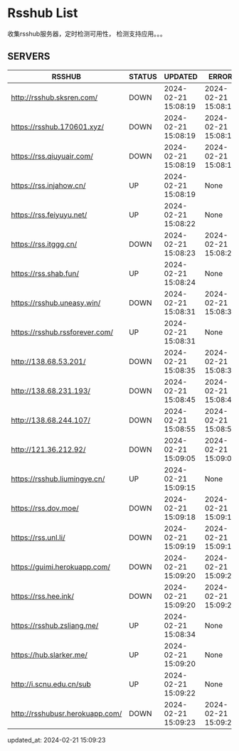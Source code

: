 # Rsshub List

收集rsshub服务器，定时检测可用性， 检测支持应用。。。


## SERVERS

|  RSSHUB   | STATUS  | UPDATED  | ERROR  | TWITTER |  
|  ----  | ----  | ----  | ----  | ---- |  
| http://rsshub.sksren.com/ | DOWN | 2024-02-21 15:08:19 | 2024-02-21 15:08:19 |  
| https://rsshub.170601.xyz/ | DOWN | 2024-02-21 15:08:19 | 2024-02-21 15:08:19 |  
| https://rss.qiuyuair.com/ | DOWN | 2024-02-21 15:08:19 | 2024-02-21 15:08:19 |  
| https://rss.injahow.cn/ | UP | 2024-02-21 15:08:19 | None ||  
| https://rss.feiyuyu.net/ | UP | 2024-02-21 15:08:22 | None ||  
| https://rss.itggg.cn/ | DOWN | 2024-02-21 15:08:23 | 2024-02-21 15:08:23 |  
| https://rss.shab.fun/ | UP | 2024-02-21 15:08:24 | None ||  
| https://rsshub.uneasy.win/ | DOWN | 2024-02-21 15:08:31 | 2024-02-21 15:08:31 |  
| https://rsshub.rssforever.com/ | UP | 2024-02-21 15:08:31 | None ||  
| http://138.68.53.201/ | DOWN | 2024-02-21 15:08:35 | 2024-02-21 15:08:35 |  
| http://138.68.231.193/ | DOWN | 2024-02-21 15:08:45 | 2024-02-21 15:08:45 |  
| http://138.68.244.107/ | DOWN | 2024-02-21 15:08:55 | 2024-02-21 15:08:55 |  
| http://121.36.212.92/ | DOWN | 2024-02-21 15:09:05 | 2024-02-21 15:09:05 |  
| https://rsshub.liumingye.cn/ | UP | 2024-02-21 15:09:15 | None ||  
| https://rss.dov.moe/ | DOWN | 2024-02-21 15:09:18 | 2024-02-21 15:09:18 |  
| https://rss.unl.li/ | DOWN | 2024-02-21 15:09:19 | 2024-02-21 15:09:19 |  
| https://guimi.herokuapp.com/ | DOWN | 2024-02-21 15:09:20 | 2024-02-21 15:09:20 |  
| https://rss.hee.ink/ | DOWN | 2024-02-21 15:09:20 | 2024-02-21 15:09:20 |  
| https://rsshub.zsliang.me/ | UP | 2024-02-21 15:08:34 | None |OK|  
| https://hub.slarker.me/ | UP | 2024-02-21 15:09:20 | None ||  
| http://i.scnu.edu.cn/sub | UP | 2024-02-21 15:09:22 | None ||  
| http://rsshubusr.herokuapp.com/ | DOWN | 2024-02-21 15:09:23 | 2024-02-21 15:09:23 |  
  

updated_at: 2024-02-21 15:09:23  
